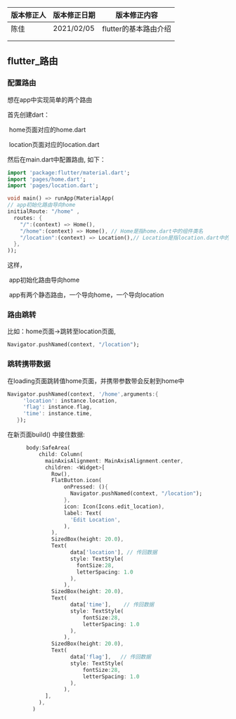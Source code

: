 | 版本修正人 | 版本修正日期 | 版本修正内容          |
| ---------- | ------------ | --------------------- |
| 陈佳       | 2021/02/05   | flutter的基本路由介绍 |
|            |              |                       |
|            |              |                       |



## flutter_路由

### 配置路由

想在app中实现简单的两个路由

首先创建dart：

​      home页面对应的home.dart

​      location页面对应的location.dart

然后在main.dart中配置路由, 如下：

```dart
import 'package:flutter/material.dart';
import 'pages/home.dart';
import 'pages/location.dart';

void main() => runApp(MaterialApp(
// app初始化路由导向home
initialRoute: "/home" ,
  routes: {
    "/":(context) => Home(), 
    "/home":(context) => Home(), // Home是指home.dart中的组件类名
    "/location":(context) => Location(),// Location是指location.dart中的组件类名
  },
));
```

这样，

​     app初始化路由导向home

​     app有两个静态路由，一个导向home，一个导向location

###  路由跳转

比如：home页面->跳转至location页面,

```dart
Navigator.pushNamed(context, "/location");
```

### 跳转携带数据

在loading页面跳转值home页面，并携带参数带会反射到home中

```dart
Navigator.pushNamed(context, '/home',arguments:{
     'location': instance.location,
     'flag': instance.flag,
     'time': instance.time,
   });
```

在新页面build() 中接住数据:

```dart
      body:SafeArea(
          child: Column(
            mainAxisAlignment: MainAxisAlignment.center,
            children: <Widget>[
              Row(),
              FlatButton.icon(
                  onPressed: (){
                    Navigator.pushNamed(context, "/location");
                  },
                  icon: Icon(Icons.edit_location),
                  label: Text(
                    'Edit Location',
                  ),
              ),
              SizedBox(height: 20.0),
              Text(
                    data['location'], // 传回数据
                    style: TextStyle(
                      fontSize:28,
                      letterSpacing: 1.0
                    ),
                  ),
              SizedBox(height: 20.0),
              Text(
                    data['time'],    // 传回数据
                    style: TextStyle(
                        fontSize:28,
                        letterSpacing: 1.0
                    ),
                  ),
              SizedBox(height: 20.0),
              Text(
                    data['flag'],   // 传回数据
                    style: TextStyle(
                        fontSize:28,
                        letterSpacing: 1.0
                    ),
                  ),
            ],
          ),
        )
```



